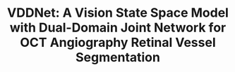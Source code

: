 <div align="center">
<h1>VDDNet: A Vision State Space Model with Dual-Domain Joint Network for OCT Angiography Retinal Vessel Segmentation</h1>
</div>
